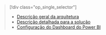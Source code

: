 > [!div class="op_single_selector"]
> * [Descrição geral da arquitetura](../articles/machine-learning/team-data-science-process/cortana-analytics-playbook-vehicle-telemetry.md)
> * [Descrição detalhada para a solução](../articles/machine-learning/team-data-science-process/cortana-analytics-playbook-vehicle-telemetry-deep-dive.md)
> * [Configuração do Dashboard do Power BI](../articles/machine-learning/team-data-science-process/cortana-analytics-playbook-vehicle-telemetry-powerbi.md)
> 
> 

